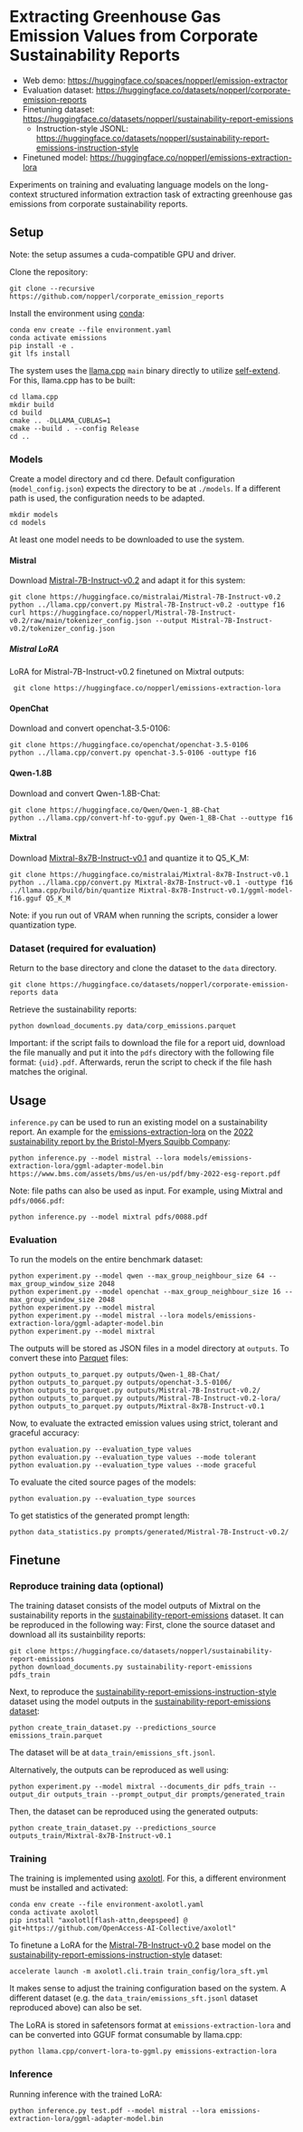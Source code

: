 # Extracting Greenhouse Gas Emission Values from Corporate Sustainability Reports

  * Web demo: https://huggingface.co/spaces/nopperl/emission-extractor
  * Evaluation dataset: https://huggingface.co/datasets/nopperl/corporate-emission-reports
  * Finetuning dataset: https://huggingface.co/datasets/nopperl/sustainability-report-emissions
    * Instruction-style JSONL: https://huggingface.co/datasets/nopperl/sustainability-report-emissions-instruction-style
  * Finetuned model: https://huggingface.co/nopperl/emissions-extraction-lora

Experiments on training and evaluating language models on the long-context structured information extraction task of extracting greenhouse gas emissions from corporate sustainability reports.

## Setup

Note: the setup assumes a cuda-compatible GPU and driver.

Clone the repository:

    git clone --recursive https://github.com/nopperl/corporate_emission_reports

Install the environment using [conda](https://docs.conda.io/en/latest/):

    conda env create --file environment.yaml
    conda activate emissions
    pip install -e .
    git lfs install

The system uses the [llama.cpp](https://github.com/ggerganov/llama.cpp) `main` binary directly to utilize [self-extend](https://github.com/datamllab/LongLM). For this, llama.cpp has to be built:

    cd llama.cpp
    mkdir build
    cd build
    cmake .. -DLLAMA_CUBLAS=1
    cmake --build . --config Release
    cd ..

### Models

Create a model directory and cd there. Default configuration (`model_config.json`) expects the directory to be at `./models`. If a different path is used, the configuration needs to be adapted.

```
mkdir models
cd models
```

At least one model needs to be downloaded to use the system.

#### Mistral

Download [Mistral-7B-Instruct-v0.2](https://huggingface.co/mistralai/Mistral-7B-Instruct-v0.2) and adapt it for this system:

```
git clone https://huggingface.co/mistralai/Mistral-7B-Instruct-v0.2
python ../llama.cpp/convert.py Mistral-7B-Instruct-v0.2 -outtype f16
curl https://huggingface.co/nopperl/Mistral-7B-Instruct-v0.2/raw/main/tokenizer_config.json --output Mistral-7B-Instruct-v0.2/tokenizer_config.json
```

##### Mistral LoRA

LoRA for Mistral-7B-Instruct-v0.2 finetuned on Mixtral outputs:

     git clone https://huggingface.co/nopperl/emissions-extraction-lora

#### OpenChat

Download and convert openchat-3.5-0106:

    git clone https://huggingface.co/openchat/openchat-3.5-0106
    python ../llama.cpp/convert.py openchat-3.5-0106 -outtype f16

#### Qwen-1.8B

Download and convert Qwen-1.8B-Chat:

    git clone https://huggingface.co/Qwen/Qwen-1_8B-Chat
    python ../llama.cpp/convert-hf-to-gguf.py Qwen-1_8B-Chat --outtype f16

#### Mixtral

Download [Mixtral-8x7B-Instruct-v0.1](https://huggingface.co/mistralai/Mixtral-8x7B-Instruct-v0.1) and quantize it to Q5_K_M:

    git clone https://huggingface.co/mistralai/Mixtral-8x7B-Instruct-v0.1
    python ../llama.cpp/convert.py Mixtral-8x7B-Instruct-v0.1 -outtype f16
    ../llama.cpp/build/bin/quantize Mixtral-8x7B-Instruct-v0.1/ggml-model-f16.gguf Q5_K_M
    
Note: if you run out of VRAM when running the scripts, consider a lower quantization type.

### Dataset (required for evaluation)

Return to the base directory and clone the dataset to the `data` directory.

    git clone https://huggingface.co/datasets/nopperl/corporate-emission-reports data

Retrieve the sustainability reports:

    python download_documents.py data/corp_emissions.parquet

Important: if the script fails to download the file for a report uid, download the file manually and put it into the `pdfs` directory with the following file format: `{uid}.pdf`. Afterwards, rerun the script to check if the file hash matches the original.

## Usage

`inference.py` can be used to run an existing model on a sustainability report. An example for the [emissions-extraction-lora](https://huggingface.co/nopperl/emissions-extraction-lora) on the [2022 sustainability report by the Bristol-Myers Squibb Company](https://www.bms.com/assets/bms/us/en-us/pdf/bmy-2022-esg-report.pdf):

    python inference.py --model mistral --lora models/emissions-extraction-lora/ggml-adapter-model.bin https://www.bms.com/assets/bms/us/en-us/pdf/bmy-2022-esg-report.pdf

Note: file paths can also be used as input. For example, using Mixtral and `pdfs/0066.pdf`:

    python inference.py --model mixtral pdfs/0088.pdf

### Evaluation

To run the models on the entire benchmark dataset:

```
python experiment.py --model qwen --max_group_neighbour_size 64 --max_group_window_size 2048
python experiment.py --model openchat --max_group_neighbour_size 16 --max_group_window_size 2048
python experiment.py --model mistral
python experiment.py --model mistral --lora models/emissions-extraction-lora/ggml-adapter-model.bin
python experiment.py --model mixtral
```

The outputs will be stored as JSON files in a model directory at `outputs`. To convert these into [Parquet](https://parquet.apache.org) files:

```
python outputs_to_parquet.py outputs/Qwen-1_8B-Chat/
python outputs_to_parquet.py outputs/openchat-3.5-0106/
python outputs_to_parquet.py outputs/Mistral-7B-Instruct-v0.2/
python outputs_to_parquet.py outputs/Mistral-7B-Instruct-v0.2-lora/
python outputs_to_parquet.py outputs/Mixtral-8x7B-Instruct-v0.1
```

Now, to evaluate the extracted emission values using strict, tolerant and graceful accuracy:

```
python evaluation.py --evaluation_type values
python evaluation.py --evaluation_type values --mode tolerant
python evaluation.py --evaluation_type values --mode graceful
```

To evaluate the cited source pages of the models:

    python evaluation.py --evaluation_type sources

To get statistics of the generated prompt length:

    python data_statistics.py prompts/generated/Mistral-7B-Instruct-v0.2/

## Finetune

### Reproduce training data (optional)

The training dataset consists of the model outputs of Mixtral on the sustainability reports in the [sustainability-report-emissions](https://huggingface.co/datasets/nopperl/sustainability-report-emissions) dataset. It can be reproduced in the following way: First, clone the source dataset and download all its sustainbility reports:

```
git clone https://huggingface.co/datasets/nopperl/sustainability-report-emissions
python download_documents.py sustainability-report-emissions pdfs_train
```

Next, to reproduce the [sustainability-report-emissions-instruction-style](https://huggingface.co/datasets/nopperl/sustainability-report-emissions-instruction-style) dataset using the model outputs in the [sustainability-report-emissions dataset](https://huggingface.co/datasets/nopperl/sustainability-report-emissions):

    python create_train_dataset.py --predictions_source emissions_train.parquet

The dataset will be at `data_train/emissions_sft.jsonl`.

Alternatively, the outputs can be reproduced as well using:

    python experiment.py --model mixtral --documents_dir pdfs_train --output_dir outputs_train --prompt_output_dir prompts/generated_train

Then, the dataset can be reproduced using the generated outputs:

    python create_train_dataset.py --predictions_source outputs_train/Mixtral-8x7B-Instruct-v0.1

### Training

The training is implemented using [axolotl](https://github.com/OpenAccess-AI-Collective/axolotl). For this, a different environment must be installed and activated:

    conda env create --file environment-axolotl.yaml
    conda activate axolotl
    pip install "axolotl[flash-attn,deepspeed] @ git+https://github.com/OpenAccess-AI-Collective/axolotl"

To finetune a LoRA for the [Mistral-7B-Instruct-v0.2](https://huggingface.co/mistralai/Mistral-7B-Instruct-v0.2) base model on the [sustainability-report-emissions-instruction-style](https://huggingface.co/datasets/nopperl/sustainability-report-emissions-instruction-style) dataset:

    accelerate launch -m axolotl.cli.train train_config/lora_sft.yml

It makes sense to adjust the training configuration based on the system. A different dataset (e.g. the `data_train/emissions_sft.jsonl` dataset reproduced above) can also be set.

The LoRA is stored in safetensors format at `emissions-extraction-lora` and can be converted into GGUF format consumable by llama.cpp:

    python llama.cpp/convert-lora-to-ggml.py emissions-extraction-lora

### Inference

Running inference with the trained LoRA:

    python inference.py test.pdf --model mistral --lora emissions-extraction-lora/ggml-adapter-model.bin
